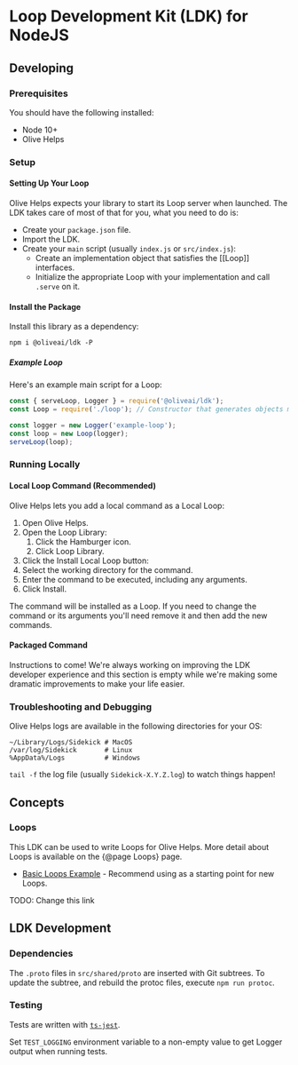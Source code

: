 # Loop Development Kit (LDK) for NodeJS

## Developing

### Prerequisites

You should have the following installed:

- Node 10+
- Olive Helps

### Setup

#### Setting Up Your Loop

Olive Helps expects your library to start its Loop server when launched. The LDK takes care of most of that for you, what you need to do is:

- Create your `package.json` file.
- Import the LDK.
- Create your `main` script (usually `index.js` or `src/index.js`):
    - Create an implementation object that satisfies the [[Loop]] interfaces.
    - Initialize the appropriate Loop with your implementation and call `.serve` on it.

#### Install the Package

Install this library as a dependency:

```shell
npm i @oliveai/ldk -P
```

##### Example Loop

Here's an example main script for a Loop:

```javascript
const { serveLoop, Logger } = require('@oliveai/ldk');
const Loop = require('./loop'); // Constructor that generates objects meeting the Loop interface.

const logger = new Logger('example-loop');
const loop = new Loop(logger);
serveLoop(loop);
```

### Running Locally

#### Local Loop Command (Recommended)

Olive Helps lets you add a local command as a Local Loop:

1. Open Olive Helps.
2. Open the Loop Library:
    1. Click the Hamburger icon.
    2. Click Loop Library.
3. Click the Install Local Loop button:
4. Select the working directory for the command.
5. Enter the command to be executed, including any arguments.
6. Click Install.

The command will be installed as a Loop. If you need to change the command or its arguments you'll need remove it and then add the new commands.

#### Packaged Command

Instructions to come! We're always working on improving the LDK developer experience and this section is empty while we're making some dramatic improvements to make your life easier.

### Troubleshooting and Debugging

Olive Helps logs are available in the following directories for your OS:

```shell
~/Library/Logs/Sidekick # MacOS
/var/log/Sidekick       # Linux
%AppData%/Logs          # Windows
```

`tail -f` the log file (usually `Sidekick-X.Y.Z.log`) to watch things happen!


## Concepts

### Loops

This LDK can be used to write Loops for Olive Helps. More detail about Loops is available on the {@page Loops} page.

- [Basic Loops Example](https://github.com/open-olive/sidekick-controller-examplenode) - Recommend using as a starting point for new Loops.

TODO: Change this link

## LDK Development

### Dependencies

The `.proto` files in `src/shared/proto` are inserted with Git subtrees. To update the subtree, and rebuild the protoc files, execute `npm run protoc`.

### Testing

Tests are written with [`ts-jest`](https://kulshekhar.github.io/ts-jest/).

Set `TEST_LOGGING` environment variable to a non-empty value to get Logger output when running tests.